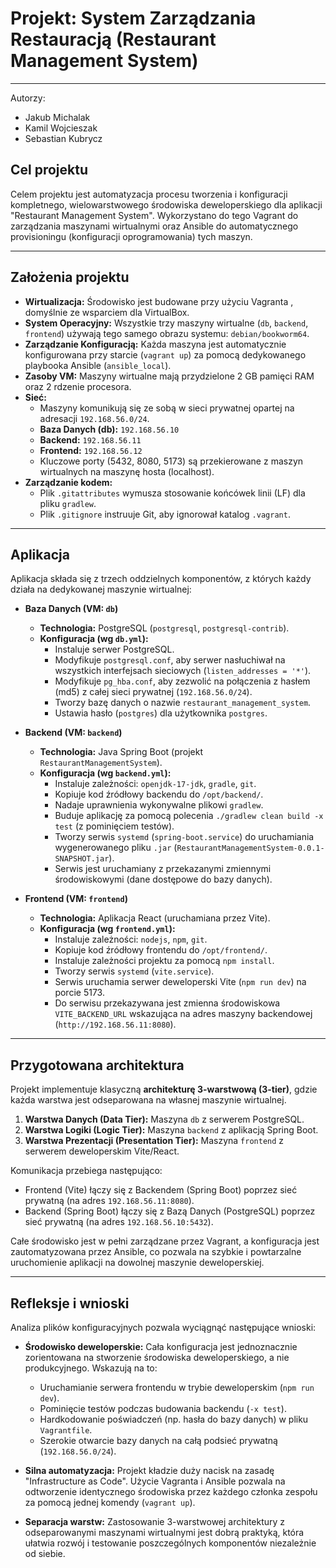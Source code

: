 # Projekt: System Zarządzania Restauracją (Restaurant Management System)

---

Autorzy:

- Jakub Michalak
- Kamil Wojcieszak
- Sebastian Kubrycz

## Cel projektu

Celem projektu jest automatyzacja procesu tworzenia i konfiguracji kompletnego, wielowarstwowego środowiska deweloperskiego dla aplikacji "Restaurant Management System". Wykorzystano do tego Vagrant do zarządzania maszynami wirtualnymi oraz Ansible do automatycznego provisioningu (konfiguracji oprogramowania) tych maszyn.

---

## Założenia projektu

- **Wirtualizacja:** Środowisko jest budowane przy użyciu Vagranta , domyślnie ze wsparciem dla VirtualBox.
- **System Operacyjny:** Wszystkie trzy maszyny wirtualne (`db`, `backend`, `frontend`) używają tego samego obrazu systemu: `debian/bookworm64`.
- **Zarządzanie Konfiguracją:** Każda maszyna jest automatycznie konfigurowana przy starcie (`vagrant up`) za pomocą dedykowanego playbooka Ansible (`ansible_local`).
- **Zasoby VM:** Maszyny wirtualne mają przydzielone 2 GB pamięci RAM oraz 2 rdzenie procesora.
- **Sieć:**
  - Maszyny komunikują się ze sobą w sieci prywatnej opartej na adresacji `192.168.56.0/24`.
  - **Baza Danych (db):** `192.168.56.10`
  - **Backend:** `192.168.56.11`
  - **Frontend:** `192.168.56.12`
  - Kluczowe porty (5432, 8080, 5173) są przekierowane z maszyn wirtualnych na maszynę hosta (localhost).
- **Zarządzanie kodem:**
  - Plik `.gitattributes` wymusza stosowanie końcówek linii (LF) dla pliku `gradlew`.
  - Plik `.gitignore` instruuje Git, aby ignorował katalog `.vagrant`.

---

## Aplikacja

Aplikacja składa się z trzech oddzielnych komponentów, z których każdy działa na dedykowanej maszynie wirtualnej:

- **Baza Danych (VM: `db`)**

  - **Technologia:** PostgreSQL (`postgresql`, `postgresql-contrib`).
  - **Konfiguracja (wg `db.yml`):**
    - Instaluje serwer PostgreSQL.
    - Modyfikuje `postgresql.conf`, aby serwer nasłuchiwał na wszystkich interfejsach sieciowych (`listen_addresses = '*'`).
    - Modyfikuje `pg_hba.conf`, aby zezwolić na połączenia z hasłem (md5) z całej sieci prywatnej (`192.168.56.0/24`).
    - Tworzy bazę danych o nazwie `restaurant_management_system`.
    - Ustawia hasło (`postgres`) dla użytkownika `postgres`.

- **Backend (VM: `backend`)**

  - **Technologia:** Java Spring Boot (projekt `RestaurantManagementSystem`).
  - **Konfiguracja (wg `backend.yml`):**
    - Instaluje zależności: `openjdk-17-jdk`, `gradle`, `git`.
    - Kopiuje kod źródłowy backendu do `/opt/backend/`.
    - Nadaje uprawnienia wykonywalne plikowi `gradlew`.
    - Buduje aplikację za pomocą polecenia `./gradlew clean build -x test` (z pominięciem testów).
    - Tworzy serwis `systemd` (`spring-boot.service`) do uruchamiania wygenerowanego pliku `.jar` (`RestaurantManagementSystem-0.0.1-SNAPSHOT.jar`).
    - Serwis jest uruchamiany z przekazanymi zmiennymi środowiskowymi (dane dostępowe do bazy danych).

- **Frontend (VM: `frontend`)**
  - **Technologia:** Aplikacja React (uruchamiana przez Vite).
  - **Konfiguracja (wg `frontend.yml`):**
    - Instaluje zależności: `nodejs`, `npm`, `git`.
    - Kopiuje kod źródłowy frontendu do `/opt/frontend/`.
    - Instaluje zależności projektu za pomocą `npm install`.
    - Tworzy serwis `systemd` (`vite.service`).
    - Serwis uruchamia serwer deweloperski Vite (`npm run dev`) na porcie 5173.
    - Do serwisu przekazywana jest zmienna środowiskowa `VITE_BACKEND_URL` wskazująca na adres maszyny backendowej (`http://192.168.56.11:8080`).

---

## Przygotowana architektura

Projekt implementuje klasyczną **architekturę 3-warstwową (3-tier)**, gdzie każda warstwa jest odseparowana na własnej maszynie wirtualnej.

1.  **Warstwa Danych (Data Tier):** Maszyna `db` z serwerem PostgreSQL.
2.  **Warstwa Logiki (Logic Tier):** Maszyna `backend` z aplikacją Spring Boot.
3.  **Warstwa Prezentacji (Presentation Tier):** Maszyna `frontend` z serwerem deweloperskim Vite/React.

Komunikacja przebiega następująco:

- Frontend (Vite) łączy się z Backendem (Spring Boot) poprzez sieć prywatną (na adres `192.168.56.11:8080`).
- Backend (Spring Boot) łączy się z Bazą Danych (PostgreSQL) poprzez sieć prywatną (na adres `192.168.56.10:5432`).

Całe środowisko jest w pełni zarządzane przez Vagrant, a konfiguracja jest zautomatyzowana przez Ansible, co pozwala na szybkie i powtarzalne uruchomienie aplikacji na dowolnej maszynie deweloperskiej.

---

## Refleksje i wnioski

Analiza plików konfiguracyjnych pozwala wyciągnąć następujące wnioski:

- **Środowisko deweloperskie:** Cała konfiguracja jest jednoznacznie zorientowana na stworzenie środowiska deweloperskiego, a nie produkcyjnego. Wskazują na to:

  - Uruchamianie serwera frontendu w trybie deweloperskim (`npm run dev`).
  - Pominięcie testów podczas budowania backendu (`-x test`).
  - Hardkodowanie poświadczeń (np. hasła do bazy danych) w pliku `Vagrantfile`.
  - Szerokie otwarcie bazy danych na całą podsieć prywatną (`192.168.56.0/24`).

- **Silna automatyzacja:** Projekt kładzie duży nacisk na zasadę "Infrastructure as Code". Użycie Vagranta i Ansible pozwala na odtworzenie identycznego środowiska przez każdego członka zespołu za pomocą jednej komendy (`vagrant up`).

- **Separacja warstw:** Zastosowanie 3-warstwowej architektury z odseparowanymi maszynami wirtualnymi jest dobrą praktyką, która ułatwia rozwój i testowanie poszczególnych komponentów niezależnie od siebie.
